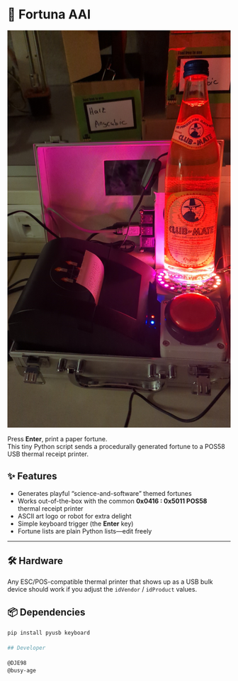 # 🧾 Fortuna AAI

![Fortuna AAI](./fortuna_aai.jpg)

Press **Enter**, print a paper fortune.  
This tiny Python script sends a procedurally generated fortune to a POS58 USB thermal receipt printer.

## ✨ Features

* Generates playful “science-and-software” themed fortunes  
* Works out-of-the-box with the common **0x0416 : 0x5011 POS58** thermal receipt printer  
* ASCII art logo or robot for extra delight  
* Simple keyboard trigger (the **Enter** key)  
* Fortune lists are plain Python lists—edit freely

---

## 🛠️ Hardware

Any ESC/POS-compatible thermal printer that shows up as a USB bulk device should work if you adjust the `idVendor` / `idProduct` values.

## 📦 Dependencies

```bash
pip install pyusb keyboard

## Developer

@DJE98
@busy-age
